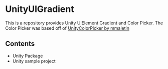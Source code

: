 # UnityUIGradient
This is a repository provides Unity UIElement Gradient and Color Picker. The Color Picker was based off of [UnityColorPicker by mmaletin](https://github.com/mmaletin/UnityColorPicker)

## Contents
* Unity Package
* Unity sample project
